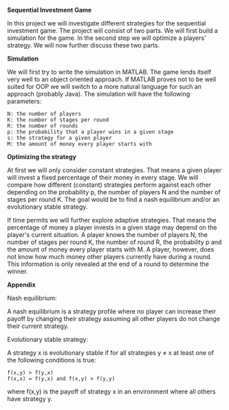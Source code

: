 **Sequential Investment Game**

In this project we will investigate different strategies for the sequential investment game. The project will consist of two parts. We will first build a simulation for the game. In the second step we will optimize a players’ strategy. We will now further discuss these two parts.

**Simulation**

We will first try to write the simulation in MATLAB. The game lends itself very well to an object oriented approach. If MATLAB proves not to be well suited for OOP we will switch to a more natural language for such an approach (probably Java). The simulation will have the following parameters:

    N: the number of players
    K: the number of stages per round
    R: the number of rounds
    p: the probability that a player wins in a given stage
    s: the strategy for a given player
    M: the amount of money every player starts with

**Optimizing the strategy**

At first we will only consider constant strategies. That means a given player will invest a fixed percentage of their money in every stage. We will compare how different (constant) strategies perform against each other depending on the probability p, the number of players N and the number of stages per round K. The goal would be to find a nash equilibrium and/or an evolutionary stable strategy.

If time permits we will further explore adaptive strategies. That means the percentage of money a player invests in a given stage may depend on the player's current situation. A player knows the number of players N, the number of stages per round K, the number of round R, the probability p and the amount of money every player starts with M. A player, however, does not know how much money other players currently have during a round. This information is only revealed at the end of a round to determine the winner.

**Appendix**

Nash equilibrium:

A nash equilibrium is a strategy profile where no player can increase their payoff by changing their strategy assuming all other players do not change their current strategy.

Evolutionary stable strategy:

A strategy x is evolutionary stable if for all strategies y ≠ x at least one of the following conditions is true:

    f(x,y) > f(y,x)
    f(x,x) = f(y,x) and f(x,y) > f(y,y)

where f(x,y) is the payoff of strategy x in an environment where all others have strategy y.
